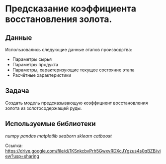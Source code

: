 # Предсказание коэффициента восстановления золота.

## Данные

Использовались следующие данные этапов производства:  
- Параметры сырья
- Параметры продукта
- Параметры, характеризующие текущее состояние этапа
- Расчётные характеристики

## Задача

Создать модель предсказывающую коэффициент восстановления золота из золотосодержащей руды.

## Используемые библиотеки

*numpy* *pandas* *matplotlib* *seaborn* *sklearn* *catboost*

Ссылка: https://drive.google.com/file/d/1KSnkcbvPrh5GwxvRDXcJYgzus4s0qBZB/view?usp=sharing
